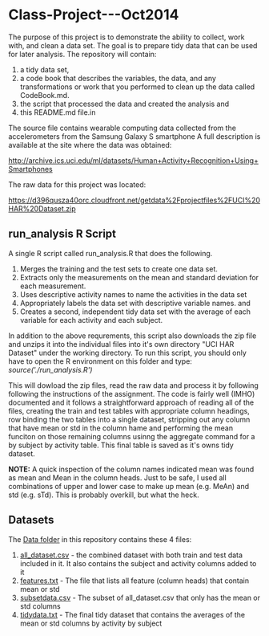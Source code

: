 Class-Project---Oct2014
=================================================

The purpose of this project is to demonstrate the ability to collect, work with, and clean a data set. The goal is to prepare tidy data that can be used for later analysis. The repository will contain:
1. a tidy data set, 
2. a code book that describes the variables, the data, and any transformations or work that you performed to clean up the data called CodeBook.md. 
3. the script that processed the data and created the analysis and
4. this README.md file.in 

The source file contains wearable computing data collected from the accelerometers from the Samsung Galaxy S smartphone
A full description is available at the site where the data was obtained:

http://archive.ics.uci.edu/ml/datasets/Human+Activity+Recognition+Using+Smartphones

The raw data for this project was located:

https://d396qusza40orc.cloudfront.net/getdata%2Fprojectfiles%2FUCI%20HAR%20Dataset.zip


## run_analysis R Script

A single R script called run_analysis.R that does the following. 
  1. Merges the training and the test sets to create one data set. 
  2. Extracts only the measurements on the mean and standard deviation for each measurement. 
  3. Uses descriptive activity names to name the activities in the data set 
  4. Appropriately labels the data set with descriptive variable names. and 
  5. Creates a second, independent tidy data set with the average of each variable for each activity and each subject.

In addition to the above requrements, this script also downloads the zip file and unzips it into the individual files into it's own directory "UCI HAR Dataset" under the working directory.  To run this script, you should only have to open the R environment on this folder and type:  *source('./run_analysis.R')*

This will dowload the zip files, read the raw data and process it by following following the instructions of the assignment. The code is fairly well (IMHO) documented and it follows a straightforward approach of reading all of the files, creating the train and test tables with appropriate column headings, row binding the two tables into a single dataset, stripping out any column that have mean or std in the column hame and performing the mean funciton on those remaining columns usinng the aggregate command for a by subject by activity table.  This final table is saved as it's owns tidy dataset.

**NOTE:** A quick inspection of the column names indicated mean was found as mean and Mean in the column heads.  Just to be safe, I used all combinations of upper and lower case to make up mean (e.g. MeAn) and std (e.g. sTd).  This is probably overkill, but what the heck.

## Datasets

The [Data folder](data)  in this repository contains these 4 files:
  1. [all_dataset.csv](data/all_dataset.csv) - the combined dataset with both train and test data included in it.  It also contains the subject and activity columns added to it
  2. [features.txt](data/features.txt) - The file that lists all feature (column heads) that contain mean or std
  3. [subsetdata.csv](data/subsetdata.csv) - The subset of all_dataset.csv that only has the mean or std columns
  4. [tidydata.txt](data/tidydata.txt) - The final tidy dataset that contains the averages of the mean or std columns by activity by subject


